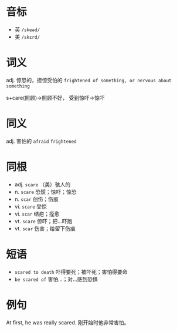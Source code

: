 # 音标

- 英 `/skeəd/`
- 美 `/skɛrd/`

# 词义

adj. 惊恐的，担惊受怕的
`frightened of something, or nervous about something`



s+care(照顾)→照顾不好， 受到惊吓→惊吓

# 同义

adj. 害怕的
`afraid` `frightened`

# 同根

- adj. `scare` （美）骇人的
- n. `scare` 恐慌；惊吓；惊恐
- n. `scar` 创伤；伤痕
- vi. `scare` 受惊
- vi. `scar` 结疤；痊愈
- vt. `scare` 惊吓；把…吓跑
- vt. `scar` 伤害；给留下伤痕

# 短语

- `scared to death` 吓得要死；被吓死；害怕得要命
- `be scared of` 害怕…；对…感到恐惧

# 例句

At first, he was really scared.
刚开始时他非常害怕。


